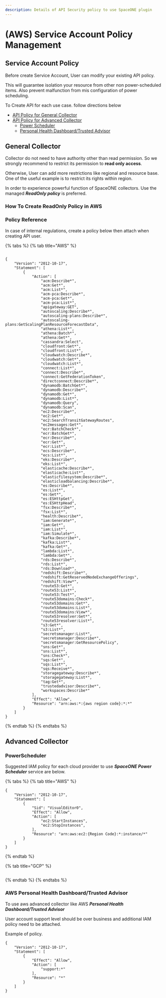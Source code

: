```yaml
---
description: Details of API Security policy to use SpaceONE plugin
---
```


# \(AWS\) Service Account Policy Management

## Service Account Policy

Before create Service Account, User can modify your existing API policy.

This will guarantee isolation your resource from other non power-scheduled items. Also prevent malfunction from mis configuration of power scheduling.

To Create API for each use case. follow directions below

* [API Policy for General Collector](service-account-policy-management.md#how-to-create-readonly-policy-in-aws)
* [API Policy for Advanced Collector ](service-account-policy-management.md#advanced-collector)
  * [Power Scheduler](service-account-policy-management.md#powerscheduler)
  * [Personal Health Dashboard/Trusted Advisor](service-account-policy-management.md#aws-personal-health-dashboard-trusted-advisor)

## General Collector 

Collector do not need to have authority other than read permission. So we strongly recommend to restrict its permission to **read only access**. 

Otherwise, User can add more restrictions like regional and resource base. One of the useful example is to restrict its rights within region.

In order to experience powerful function of SpaceONE collectors. Use the managed _**ReadOnly policy**_ is preferred. 



### How To Create ReadOnly Policy in AWS





### Policy Reference

In case of internal regulations, create a policy below then attach when creating API user.

{% tabs %}
{% tab title="AWS" %}
```text

{
    "Version": "2012-10-17",
    "Statement": [
        {
            "Action": [
                "acm:Describe*",
                "acm:Get*",
                "acm:List*",
                "acm-pca:Describe*",
                "acm-pca:Get*",
                "acm-pca:List*",
                "apigateway:GET",
                "autoscaling:Describe*",
                "autoscaling-plans:Describe*",
                "autoscaling-plans:GetScalingPlanResourceForecastData",
                "athena:List*",
                "athena:Batch*",
                "athena:Get*",
                "cassandra:Select",
                "cloudfront:Get*",
                "cloudfront:List*",
                "cloudwatch:Describe*",
                "cloudwatch:Get*",
                "cloudwatch:List*",
                "connect:List*",
                "connect:Describe*",
                "connect:GetFederationToken",
                "directconnect:Describe*",
                "dynamodb:BatchGet*",
                "dynamodb:Describe*",
                "dynamodb:Get*",
                "dynamodb:List*",
                "dynamodb:Query",
                "dynamodb:Scan",
                "ec2:Describe*",
                "ec2:Get*",
                "ec2:SearchTransitGatewayRoutes",
                "ec2messages:Get*",
                "ecr:BatchCheck*",
                "ecr:BatchGet*",
                "ecr:Describe*",
                "ecr:Get*",
                "ecr:List*",
                "ecs:Describe*",
                "ecs:List*",
                "eks:Describe*",
                "eks:List*",
                "elasticache:Describe*",
                "elasticache:List*",
                "elasticfilesystem:Describe*",
                "elasticloadbalancing:Describe*",
                "es:Describe*",
                "es:List*",
                "es:Get*",
                "es:ESHttpGet",
                "es:ESHttpHead",
                "fsx:Describe*",
                "fsx:List*",
                "health:Describe*",
                "iam:Generate*",
                "iam:Get*",
                "iam:List*",
                "iam:Simulate*",
                "kafka:Describe*",
                "kafka:List*",
                "kafka:Get*",
                "lambda:List*",
                "lambda:Get*",
                "rds:Describe*",
                "rds:List*",
                "rds:Download*",
                "redshift:Describe*",
                "redshift:GetReservedNodeExchangeOfferings",
                "redshift:View*",
                "route53:Get*",
                "route53:List*",
                "route53:Test*",
                "route53domains:Check*",
                "route53domains:Get*",
                "route53domains:List*",
                "route53domains:View*",
                "route53resolver:Get*",
                "route53resolver:List*",
                "s3:Get*",
                "s3:List*",
                "secretsmanager:List*",
                "secretsmanager:Describe*",
                "secretsmanager:GetResourcePolicy",
                "sns:Get*",
                "sns:List*",
                "sns:Check*",
                "sqs:Get*",
                "sqs:List*",
                "sqs:Receive*",
                "storagegateway:Describe*",
                "storagegateway:List*",
                "tag:Get*",
                "trustedadvisor:Describe*",
                "workspaces:Describe*"
            ],
            "Effect": "Allow",
            "Resource": "arn:aws:*:{aws region code}:*:*"
        }
    ]
}
```
{% endtab %}
{% endtabs %}

 

## Advanced Collector 



### PowerScheduler

Suggested IAM policy for each cloud provider to use _**SpaceONE Power Scheduler**_ service are below.





{% tabs %}
{% tab title="AWS" %}
```text
{
    "Version": "2012-10-17",
    "Statement": [
        {
            "Sid": "VisualEditor0",
            "Effect": "Allow",
            "Action": [
                "ec2:StartInstances",
                "ec2:StopInstances",
            ],
            "Resource": "arn:aws:ec2:{Region Code}:*:instance/*"
        }
    ]
}
```
{% endtab %}

{% tab title="GCP" %}
```text

```
{% endtab %}
{% endtabs %}





### AWS Personal Health Dashboard/Trusted Advisor

To use aws advanced collector like AWS _**Personal Health Dashboard/Trusted Advisor**_ 

User account support level should be over business and additional IAM policy need to be attached.

Example of policy.

```text
{
    "Version": "2012-10-17",
    "Statement": [
        {
            "Effect": "Allow",
            "Action": [
                "support:*"
            ],
            "Resource": "*"
        }
    ]
}
```

 





